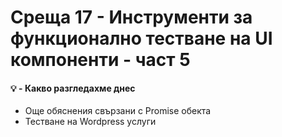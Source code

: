 # Среща 17 - Инструменти за функционално тестване на UI компоненти - част 5

#### 💡 - Какво разгледахме днес
- Още обяснения свързани с Promise обекта
- Тестване на Wordpress услуги